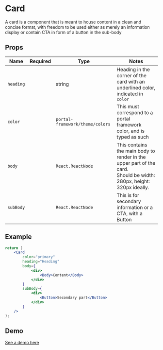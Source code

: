 # Card

A card is a component that is meant to house content in a clean and concise format, with freedom to be used either as merely an information display or contain CTA in form of a button in the sub-body

## Props

| Name      | Required | Type                             | Notes                                                                                                                    |
| --------- | -------- | -------------------------------- | ------------------------------------------------------------------------------------------------------------------------ |
| `heading` |          | string                           | Heading in the corner of the card with an underlined color, indicated in `color`                                         |
| `color`   |          | `portal-framework/theme/colors`  | This must correspond to a portal framework color, and is typed as such                                                   |
| `body`    |          | `React.ReactNode`                | This contains the main body to render in the upper part of the card. <br/>Should be width: 280px, height: 320px ideally. |
| `subBody` |          | `React.ReactNode`                | This is for secondary information or a CTA, with a Button                                                                |

## Example

```jsx
return (
    <Card
        color="primary"
        heading="Heading"
        body={
            <div>
                <Body>Content</Body>
            </div>
        }
        subBody={
            <div>
                <Button>Secondary part</Button>
            </div>
        }
    />
);
```

## Demo

[See a demo here](https://collector-bank.github.io/collector-portal-framework/?selectedKind=Components&selectedStory=Card)
